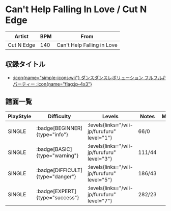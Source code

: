 # Can't Help Falling In Love / Cut N Edge

|Artist|BPM|From|
|------|---|----|
|Cut N Edge|140|Can't Help Falling in Love|

## 収録タイトル

- [:icon{name="simple-icons:wii"} ダンスダンスレボリューション フルフル♪パーティー :icon{name="flag:jp-4x3"}](/wii-jp/furufuru)

## 譜面一覧

|PlayStyle|Difficulty|Levels|Notes|Movie|
|---------|----------|------|-----|-----|
|SINGLE| :badge[BEGINNER]{type="info"}| :levels{links="/wii-jp/furufuru" level="1"}|66/0||
|SINGLE| :badge[BASIC]{type="warning"}| :levels{links="/wii-jp/furufuru" level="3"}|111/44||
|SINGLE| :badge[DIFFICULT]{type="danger"}| :levels{links="/wii-jp/furufuru" level="5"}|186/43||
|SINGLE| :badge[EXPERT]{type="success"}| :levels{links="/wii-jp/furufuru" level="7"}|282/23||
